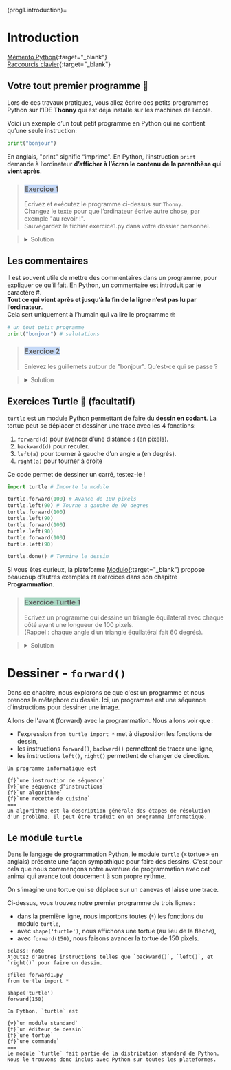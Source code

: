 (prog1.introduction)=
# Introduction

[Mémento Python](https://perso.limsi.fr/pointal/_media/python:cours:mementopython3.pdf){:target="_blank"}  
[Raccourcis clavier](https://support.apple.com/fr-ch/HT201236){:target="_blank"}

## Votre tout premier programme 🤩

Lors de ces travaux pratiques, vous allez écrire des petits programmes Python sur l’IDE **Thonny** qui est déjà installé sur les machines de l’école.

Voici un exemple d’un tout petit programme en Python qui ne contient qu’une seule instruction:
```python
print("bonjour")
```
En anglais, "print" signifie “imprime". En Python, l’instruction `print` demande à l’ordinateur **d’afficher à l’écran le contenu de la parenthèse qui vient après**.

> ### <span style="background-color:#c6d9f7"> Exercice 1 </span>
>
> Ecrivez et exécutez le programme ci-dessus sur `Thonny`.  
> Changez le texte pour que l’ordinateur écrive autre chose, par exemple "au revoir !".  
> Sauvegardez le fichier exercice1.py dans votre dossier personnel.

> <details><summary markdown="span">Solution</summary>
> ```python
> print('au revoir !')
> ```
> Assurez-vous de bien maîtriser la sauvegarde de vos fichiers !  
> Savoir sauvegarder et retrouver des fichiers dans les bons dossiers est primordial 😉
> </details>

## Les commentaires

Il est souvent utile de mettre des commentaires dans un programme, pour expliquer ce qu’il fait.
En Python, un commentaire est introduit par le caractère \#.  
**Tout ce qui vient après et jusqu’à la fin de la ligne n’est pas lu par l’ordinateur**.  
Cela sert uniquement à l’humain qui va lire le programme 🤓
```python
# un tout petit programme
print("bonjour") # salutations
```

> ### <span style="background-color:#c6d9f7"> Exercice 2 </span>
> 
> Enlevez les guillemets autour de "bonjour". Qu’est-ce qui se passe ?

> <details><summary markdown="span">Solution</summary>
> Le programme n’est plus compris par la machine car si "bonjour" était un texte pouvant être affiché sans problème, `bonjour` désigne une variable ayant pour nom bonjour.  
> Cette variable n’existant pas au moment de son appel, l’ordinateur ne sait pas quoi afficher 🤔  
> ⚠️ Du texte s'écrit toujours entre guillemets ou apostrophes ("" ou ''). ⚠️
> </details>

## Exercices Turtle 🐢 (facultatif)

`turtle` est un module Python permettant de faire du **dessin en codant**. La tortue peut se déplacer et dessiner une trace avec les 4 fonctions:
1. `forward(d)` pour avancer d’une distance `d` (en pixels).
2. `backward(d)` pour reculer.
3. `left(a)` pour tourner à gauche d’un angle `a` (en degrés).
4. `right(a)` pour tourner à droite

Ce code permet de dessiner un carré, testez-le !
```python
import turtle # Importe le module

turtle.forward(100) # Avance de 100 pixels
turtle.left(90) # Tourne a gauche de 90 degres
turtle.forward(100)
turtle.left(90)
turtle.forward(100)
turtle.left(90)
turtle.forward(100)
turtle.left(90)

turtle.done() # Termine le dessin
```
Si vous êtes curieux, la plateforme [Modulo](https://apprendre.modulo-info.ch/prog1/dessiner.html){:target="_blank"} propose beaucoup d’autres exemples et exercices dans son chapitre **Programmation**.

> ### <span style="background-color:#A8D6C2"> Exercice Turtle 1 </span>
>
> Ecrivez un programme qui dessine un triangle équilatéral avec chaque côté ayant une longueur de 100 pixels.  
> (Rappel : chaque angle d’un triangle équilatéral fait 60 degrés).

> <details><summary markdown="span">Solution</summary>
> ```python
> import turtle # Importe le module
> 
> turtle.forward(100) # Avance de 100 pixels
> turtle.left(120) # Tourne a gauche de 120 degres (180-60)
> turtle.forward(100)
> turtle.left(120)
> turtle.forward(100)
> turtle.left(120)
> 
> turtle.done() # Termine le dessin
> ```
> </details>

# Dessiner - `forward()`

Dans ce chapitre, nous explorons ce que c'est un programme et nous prenons
 la métaphore du dessin. Ici, un programme est une séquence d'instructions pour dessiner une image.

Allons de l'avant (forward) avec la programmation. Nous allons voir que :

- l'expression `from turtle import *` met à disposition les fonctions de dessin,
- les instructions `forward()`, `backward()` permettent de tracer une ligne,
- les instructions `left()`, `right()` permettent de changer de direction.

```{question}
Un programme informatique est

{f}`une instruction de séquence`  
{v}`une séquence d'instructions`  
{f}`un algorithme`  
{f}`une recette de cuisine`
===
Un algorithme est la description générale des étapes de résolution d'un problème. Il peut être traduit en un programme informatique. 
```

## Le module `turtle`

Dans le langage de programmation Python, le module `turtle` (« tortue » en anglais) présente une façon sympathique pour faire des dessins. C'est pour cela que nous commençons notre aventure de programmation avec cet animal qui avance tout doucement à son propre rythme.

On s'imagine une tortue qui se déplace sur un canevas et laisse une trace.

Ci-dessus, vous trouvez notre premier programme de trois lignes :

- dans la première ligne, nous importons toutes (`*`) les fonctions du module `turtle`,
- avec `shape('turtle')`, nous affichons une tortue (au lieu de la flèche),
- avec `forward(150)`, nous faisons avancer la tortue de 150 pixels.

```{admonition} Exercice
:class: note
Ajoutez d'autres instructions telles que `backward()`, `left()`, et `right()` pour faire un dessin.
```

```{codeplay}
:file: forward1.py
from turtle import *

shape('turtle')
forward(150)
```

```{question}
En Python, `turtle` est

{v}`un module standard`  
{f}`un éditeur de dessin`  
{f}`une tortue`  
{f}`une commande`
===
Le module `turtle` fait partie de la distribution standard de Python. Nous le trouvons donc inclus avec Python sur toutes les plateformes.
```